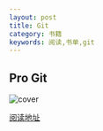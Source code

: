 ```yaml
---
layout: post
title: Git
category: 书籍
keywords: 阅读,书单,git
---
```


## Pro Git 

![cover](https://git-scm.com/images/books/pro-git@2x.jpg)

[阅读地址](https://git-scm.com/book/zh/v2)
